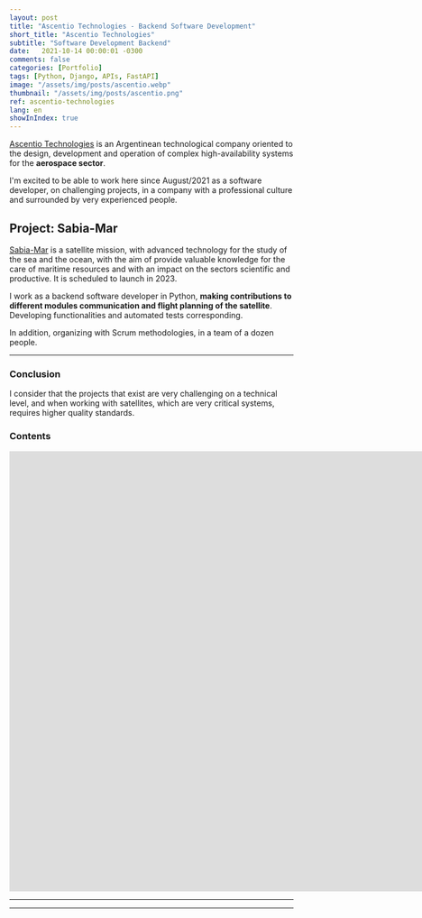 ```yaml
---
layout: post
title: "Ascentio Technologies - Backend Software Development"
short_title: "Ascentio Technologies"
subtitle: "Software Development Backend"
date:   2021-10-14 00:00:01 -0300
comments: false
categories: [Portfolio]
tags: [Python, Django, APIs, FastAPI]
image: "/assets/img/posts/ascentio.webp"
thumbnail: "/assets/img/posts/ascentio.png"
ref: ascentio-technologies
lang: en
showInIndex: true
---
```


[Ascentio Technologies](https://www.ascentio.com.ar/) is an Argentinean technological company oriented to the 
design, development and operation of complex high-availability systems for the **aerospace sector**.

I'm excited to be able to work here since August/2021 as a software developer, on challenging projects,
in a company with a professional culture and surrounded by very experienced people.

## Project: Sabia-Mar

[Sabia-Mar](https://www.argentina.gob.ar/ciencia/conae/misiones-espaciales/sabia-mar) is a satellite mission,
with advanced technology for the study of the sea and the ocean, with the aim of
provide valuable knowledge for the care of maritime resources and with an impact on the sectors
scientific and productive. It is scheduled to launch in 2023.

I work as a backend software developer in Python, **making contributions to different modules
communication and flight planning of the satellite**. Developing functionalities and automated tests corresponding.

In addition, organizing with Scrum methodologies, in a team of a dozen people.

---

### Conclusion

I consider that the projects that exist are very challenging on a technical level, and when working with satellites,
which are very critical systems, requires higher quality standards.

### Contents

<iframe width="1904" height="781" src="https://www.youtube.com/embed/JdkDWgfNADM" title="YouTube video player" 
frameborder="0" allow="accelerometer; autoplay; clipboard-write; encrypted-media; gyroscope; picture-in-picture" 
allowfullscreen></iframe>

---
---